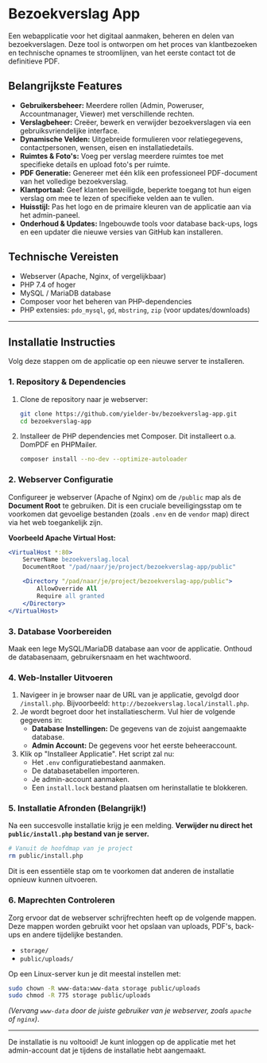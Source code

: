 # Bezoekverslag App

Een webapplicatie voor het digitaal aanmaken, beheren en delen van bezoekverslagen. Deze tool is ontworpen om het proces van klantbezoeken en technische opnames te stroomlijnen, van het eerste contact tot de definitieve PDF.

## Belangrijkste Features

*   **Gebruikersbeheer:** Meerdere rollen (Admin, Poweruser, Accountmanager, Viewer) met verschillende rechten.
*   **Verslagbeheer:** Creëer, bewerk en verwijder bezoekverslagen via een gebruiksvriendelijke interface.
*   **Dynamische Velden:** Uitgebreide formulieren voor relatiegegevens, contactpersonen, wensen, eisen en installatiedetails.
*   **Ruimtes & Foto's:** Voeg per verslag meerdere ruimtes toe met specifieke details en upload foto's per ruimte.
*   **PDF Generatie:** Genereer met één klik een professioneel PDF-document van het volledige bezoekverslag.
*   **Klantportaal:** Geef klanten beveiligde, beperkte toegang tot hun eigen verslag om mee te lezen of specifieke velden aan te vullen.
*   **Huisstijl:** Pas het logo en de primaire kleuren van de applicatie aan via het admin-paneel.
*   **Onderhoud & Updates:** Ingebouwde tools voor database back-ups, logs en een updater die nieuwe versies van GitHub kan installeren.

## Technische Vereisten

*   Webserver (Apache, Nginx, of vergelijkbaar)
*   PHP 7.4 of hoger
*   MySQL / MariaDB database
*   Composer voor het beheren van PHP-dependencies
*   PHP extensies: `pdo_mysql`, `gd`, `mbstring`, `zip` (voor updates/downloads)

---

## Installatie Instructies

Volg deze stappen om de applicatie op een nieuwe server te installeren.

### 1. Repository & Dependencies

1.  Clone de repository naar je webserver:
    ```bash
    git clone https://github.com/yielder-bv/bezoekverslag-app.git
    cd bezoekverslag-app
    ```
2.  Installeer de PHP dependencies met Composer. Dit installeert o.a. DomPDF en PHPMailer.
    ```bash
    composer install --no-dev --optimize-autoloader
    ```

### 2. Webserver Configuratie

Configureer je webserver (Apache of Nginx) om de `/public` map als de **Document Root** te gebruiken. Dit is een cruciale beveiligingsstap om te voorkomen dat gevoelige bestanden (zoals `.env` en de `vendor` map) direct via het web toegankelijk zijn.

**Voorbeeld Apache Virtual Host:**
```apache
<VirtualHost *:80>
    ServerName bezoekverslag.local
    DocumentRoot "/pad/naar/je/project/bezoekverslag-app/public"

    <Directory "/pad/naar/je/project/bezoekverslag-app/public">
        AllowOverride All
        Require all granted
    </Directory>
</VirtualHost>
```

### 3. Database Voorbereiden

Maak een lege MySQL/MariaDB database aan voor de applicatie. Onthoud de databasenaam, gebruikersnaam en het wachtwoord.

### 4. Web-Installer Uitvoeren

1.  Navigeer in je browser naar de URL van je applicatie, gevolgd door `/install.php`. Bijvoorbeeld: `http://bezoekverslag.local/install.php`.
2.  Je wordt begroet door het installatiescherm. Vul hier de volgende gegevens in:
    *   **Database Instellingen:** De gegevens van de zojuist aangemaakte database.
    *   **Admin Account:** De gegevens voor het eerste beheeraccount.
3.  Klik op "Installeer Applicatie". Het script zal nu:
    *   Het `.env` configuratiebestand aanmaken.
    *   De databasetabellen importeren.
    *   Je admin-account aanmaken.
    *   Een `install.lock` bestand plaatsen om herinstallatie te blokkeren.

### 5. Installatie Afronden (Belangrijk!)

Na een succesvolle installatie krijg je een melding. **Verwijder nu direct het `public/install.php` bestand van je server.**

```bash
# Vanuit de hoofdmap van je project
rm public/install.php
```

Dit is een essentiële stap om te voorkomen dat anderen de installatie opnieuw kunnen uitvoeren.

### 6. Maprechten Controleren

Zorg ervoor dat de webserver schrijfrechten heeft op de volgende mappen. Deze mappen worden gebruikt voor het opslaan van uploads, PDF's, back-ups en andere tijdelijke bestanden.

*   `storage/`
*   `public/uploads/`

Op een Linux-server kun je dit meestal instellen met:
```bash
sudo chown -R www-data:www-data storage public/uploads
sudo chmod -R 775 storage public/uploads
```
*(Vervang `www-data` door de juiste gebruiker van je webserver, zoals `apache` of `nginx`)*.

---

De installatie is nu voltooid! Je kunt inloggen op de applicatie met het admin-account dat je tijdens de installatie hebt aangemaakt.

